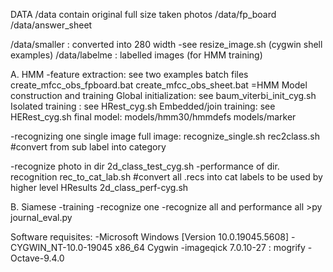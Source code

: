 DATA
 /data contain original full size taken photos
	/data/fp_board
	/data/answer_sheet

 /data/smaller : converted into 280 width
	-see resize_image.sh (cygwin shell examples)
 /data/labelme :   labelled images (for HMM training)

A. HMM
 -feature extraction: see two examples batch files
	create_mfcc_obs_fpboard.bat
	create_mfcc_obs_sheet.bat
 =HMM Model construction and training
	Global initialization: 
		see baum_viterbi_init_cyg.sh
	Isolated training	  : 
		see  HRest_cyg.sh
	Embedded/join training: 
		see HERest_cyg.sh
	final model:
		models/hmm30/hmmdefs
		models/marker
	
 -recognizing one single image full image:
	recognize_single.sh
	rec2class.sh #convert from sub label into category

 -recognize  photo in dir
	2d_class_test_cyg.sh
 -performance of dir. recognition
	rec_to_cat_lab.sh #convert all .recs into cat labels to be used by higher level HResults
	2d_class_perf-cyg.sh
	
B. Siamese
 -training
 -recognize one
 -recognize all and performance all
	>py journal_eval.py

Software requisites:
-Microsoft Windows [Version 10.0.19045.5608]
-CYGWIN_NT-10.0-19045 x86_64 Cygwin
	-imageqick 7.0.10-27 : mogrify
-Octave-9.4.0

